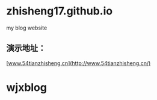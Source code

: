 # zhisheng17.github.io
my blog website

## 演示地址：

  [www.54tianzhisheng.cn](http://www.54tianzhisheng.cn/)
# wjxblog
